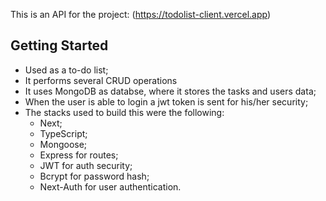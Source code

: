 This is an API for the project: (https://todolist-client.vercel.app)

## Getting Started

 - Used as a to-do list;
 - It performs several CRUD operations
 - It uses MongoDB as databse, where it stores the tasks and users data;
 - When the user is able to login a jwt token is sent for his/her security;
 - The stacks used to build this were the following:
   - Next;
   - TypeScript;
   - Mongoose;
   - Express for routes;
   - JWT for auth security;
   - Bcrypt for password hash;
   - Next-Auth for user authentication.

